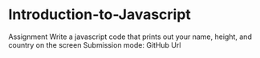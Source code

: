 # Introduction-to-Javascript
Assignment  Write a javascript code that prints out your name, height, and country on the screen  Submission mode: GitHub Url
